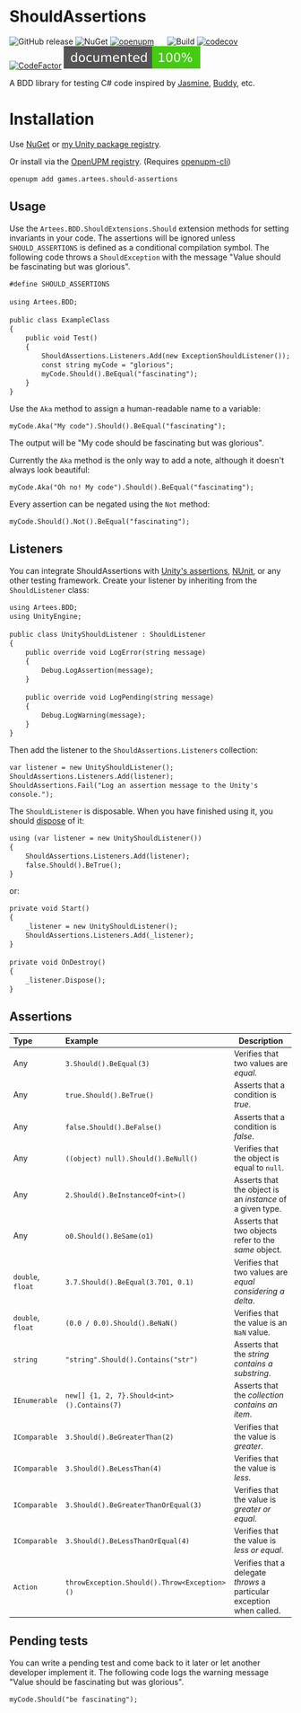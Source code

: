 # ShouldAssertions
![GitHub release](https://img.shields.io/github/release/Artees/ShouldAssertions.svg?style=flat-square)
![NuGet](https://img.shields.io/nuget/v/ShouldAssertions.svg?style=flat-square)
[![openupm](https://img.shields.io/npm/v/games.artees.should-assertions?label=openupm&registry_uri=https://package.openupm.com)](https://openupm.com/packages/games.artees.should-assertions/)
&nbsp;&nbsp;&nbsp;&nbsp;
![Build](https://artees.games/unity-build-report?upid=9ed7fcc9-c0e8-4696-961b-511ff5fff981)
[![codecov](https://codecov.io/gh/Artees/ShouldAssertions/branch/master/graph/badge.svg)](https://codecov.io/gh/Artees/ShouldAssertions)
[![CodeFactor](https://www.codefactor.io/repository/github/artees/shouldassertions/badge)](https://www.codefactor.io/repository/github/artees/shouldassertions)
![Documentation](ShouldAssertions/doc_cover/badge.svg)

A BDD library for testing C# code inspired by
[Jasmine](https://jasmine.github.io/),
[Buddy](https://github.com/ciscoheat/buddy), etc.

# Installation
Use [NuGet](https://www.nuget.org/packages/ShouldAssertions/) or [my Unity package registry](https://artees.games/upm).

Or install via the [OpenUPM registry](https://openupm.com/packages/games.artees.should-assertions/). (Requires [openupm-cli](https://github.com/openupm/openupm-cli))
```
openupm add games.artees.should-assertions
```

## Usage
Use the `Artees.BDD.ShouldExtensions.Should` extension methods for
setting invariants in your code. The assertions will be ignored unless
`SHOULD_ASSERTIONS` is defined as a conditional compilation symbol. The
following code throws a `ShouldException` with the message "Value should be
fascinating but was glorious".
```
#define SHOULD_ASSERTIONS

using Artees.BDD;

public class ExampleClass
{
    public void Test()
    {
        ShouldAssertions.Listeners.Add(new ExceptionShouldListener());
        const string myCode = "glorious";
        myCode.Should().BeEqual("fascinating");
    }
}
```
Use the `Aka` method to assign a human-readable name to a variable:
```
myCode.Aka("My code").Should().BeEqual("fascinating");
```
The output will be "My code should be fascinating but was glorious".

Currently the `Aka` method  is the only way to add a note, although it doesn't
always look beautiful:
```
myCode.Aka("Oh no! My code").Should().BeEqual("fascinating");
```

Every assertion can be negated using the `Not` method:
```
myCode.Should().Not().BeEqual("fascinating");
```

## Listeners
You can integrate ShouldAssertions with
[Unity's assertions](https://docs.unity3d.com/ScriptReference/Assertions.Assert.html),
[NUnit](http://nunit.org/), or any other testing framework.
Create your listener by inheriting from the `ShouldListener` class:
```
using Artees.BDD;
using UnityEngine;

public class UnityShouldListener : ShouldListener
{
	public override void LogError(string message)
	{
		Debug.LogAssertion(message);
	}

	public override void LogPending(string message)
	{
		Debug.LogWarning(message);
	}
}
```
Then add the listener to the `ShouldAssertions.Listeners` collection:
```
var listener = new UnityShouldListener();
ShouldAssertions.Listeners.Add(listener);
ShouldAssertions.Fail("Log an assertion message to the Unity's console.");
```
The `ShouldListener` is disposable. When you have finished using it, you should
[dispose](https://docs.microsoft.com/en-us/dotnet/api/system.idisposable#using-an-object-that-implements-idisposable) of it:
```
using (var listener = new UnityShouldListener())
{
	ShouldAssertions.Listeners.Add(listener);
	false.Should().BeTrue();
}
```
or:
```
private void Start()
{
    _listener = new UnityShouldListener();
    ShouldAssertions.Listeners.Add(_listener);
}

private void OnDestroy()
{
    _listener.Dispose();
}
```

## Assertions
| Type              | Example                                      | Description                                                           |
|:----------------- |:-------------------------------------------- | --------------------------------------------------------------------- |
| Any               | `3.Should().BeEqual(3)`                      | Verifies that two values are *equal*.                                 |
| Any               | `true.Should().BeTrue()`                     | Asserts that a condition is *true*.                                   |
| Any               | `false.Should().BeFalse()`                   | Asserts that a condition is *false*.                                  |
| Any               | `((object) null).Should().BeNull()`          | Verifies that the object is equal to `null`.                          |
| Any               | `2.Should().BeInstanceOf<int>()`             | Asserts that the object is an *instance* of a given type.             |
| Any               | `o0.Should().BeSame(o1)`                     | Asserts that two objects refer to the *same* object.                  |
| `double`, `float` | `3.7.Should().BeEqual(3.701, 0.1)`           | Verifies that two values are *equal considering a delta*.             |
| `double`, `float` | `(0.0 / 0.0).Should().BeNaN()`               | Verifies that the value is an `NaN` value.                            |
| `string`          | `"string".Should().Contains("str")`          | Asserts that the *string contains a substring*.                       |
| `IEnumerable`     | `new[] {1, 2, 7}.Should<int>().Contains(7)`  | Asserts that the *collection contains an item*.                       |
| `IComparable`     | `3.Should().BeGreaterThan(2)`                | Verifies that the value is *greater*.                                 |
| `IComparable`     | `3.Should().BeLessThan(4)`                   | Verifies that the value is *less*.                                    |
| `IComparable`     | `3.Should().BeGreaterThanOrEqual(3)`         | Verifies that the value is *greater or equal*.                        |
| `IComparable`     | `3.Should().BeLessThanOrEqual(4)`            | Verifies that the value is *less or equal*.                           |
| `Action`          | `throwException.Should().Throw<Exception>()` | Verifies that a delegate *throws* a particular exception when called. |

## Pending tests
You can write a pending test and come back to it later or let another developer
implement it. The following code logs the warning message "Value should be
fascinating but was glorious".
```
myCode.Should("be fascinating");
```
